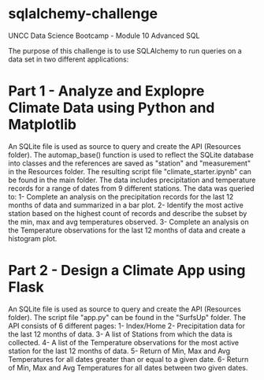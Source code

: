 # sqlalchemy-challenge
UNCC Data Science Bootcamp - Module 10 Advanced SQL

The purpose of this challenge is to use SQLAlchemy to run queries on a data set in two different applications:

# Part 1 - Analyze and Explopre Climate Data using Python and Matplotlib
An SQLite file is used as source to query and create the API (Resources folder).
The automap_base() function is used to reflect the SQLite database into classes and the references are saved 
as "station" and "measurement" in the Resources folder.
The resulting script file "climate_starter.ipynb" can be found in the main folder.
The data includes precipitation and temperature records for a range of dates from 9 different stations.
The data was queried to:
1- Complete an analysis on the precipitation records for the last 12 months of data and
summarized in a bar plot.
2- Identify the most active station based on the highest count of records and describe the subset by the min, 
max and avg temperatures observed.
3- Complete an analysis on the Temperature observations for the last 12 months of data and
create a histogram plot.


# Part 2 - Design a Climate App using Flask
An SQLite file is used as source to query and create the API (Resources folder).
The script file "app.py" can be found in the "SurfsUp" folder.
The API consists of 6 different pages:
1- Index/Home
2- Precipitation data for the last 12 months of data.
3- A list of Stations from which the data is collected.
4- A list of the Temperature observations for the most active station for the last 12 months of data.
5- Return of Min, Max and Avg Temperatures for all dates greater than or equal to a given date.
6- Return of Min, Max and Avg Temperatures for all dates between two given dates.
